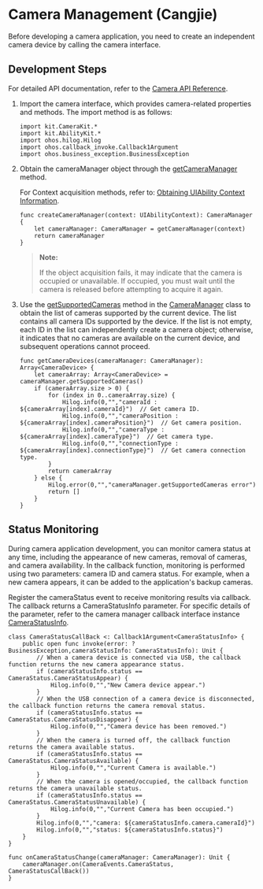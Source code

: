 # Camera Management (Cangjie)

Before developing a camera application, you need to create an independent camera device by calling the camera interface.

## Development Steps

For detailed API documentation, refer to the [Camera API Reference](../../../../API_Reference/source_en/apis/CameraKit/cj-apis-multimedia-camera.md).

1. Import the camera interface, which provides camera-related properties and methods. The import method is as follows:

    <!-- compile -->

    ```cangjie
    import kit.CameraKit.*
    import kit.AbilityKit.*
    import ohos.hilog.Hilog
    import ohos.callback_invoke.Callback1Argument
    import ohos.business_exception.BusinessException
    ```

2. Obtain the cameraManager object through the [getCameraManager](../../../../API_Reference/source_en/apis/CameraKit/cj-apis-multimedia-camera.md#func-getcameramanagerabilitycontext) method.

    For Context acquisition methods, refer to: [Obtaining UIAbility Context Information](../../application-models/cj-uiability-usage.md#获取uiability的上下文信息).

    <!-- compile -->

    ```cangjie
    func createCameraManager(context: UIAbilityContext): CameraManager {
        let cameraManager: CameraManager = getCameraManager(context)
        return cameraManager
    }
    ```

    > **Note:**
    >
    > If the object acquisition fails, it may indicate that the camera is occupied or unavailable. If occupied, you must wait until the camera is released before attempting to acquire it again.

3. Use the [getSupportedCameras](../../../../API_Reference/source_en/apis/CameraKit/cj-apis-multimedia-camera.md#func-getsupportedcameras) method in the [CameraManager](../../../../API_Reference/source_en/apis/CameraKit/cj-apis-multimedia-camera.md#class-cameramanager) class to obtain the list of cameras supported by the current device. The list contains all camera IDs supported by the device. If the list is not empty, each ID in the list can independently create a camera object; otherwise, it indicates that no cameras are available on the current device, and subsequent operations cannot proceed.

    <!-- compile -->

    ```cangjie
    func getCameraDevices(cameraManager: CameraManager): Array<CameraDevice> {
        let cameraArray: Array<CameraDevice> = cameraManager.getSupportedCameras()
        if (cameraArray.size > 0) {
            for (index in 0..cameraArray.size) {
                Hilog.info(0,"","cameraId : ${cameraArray[index].cameraId}")  // Get camera ID.
                Hilog.info(0,"","cameraPosition : ${cameraArray[index].cameraPosition}")  // Get camera position.
                Hilog.info(0,"","cameraType : ${cameraArray[index].cameraType}")  // Get camera type.
                Hilog.info(0,"","connectionType : ${cameraArray[index].connectionType}")  // Get camera connection type.
            }
            return cameraArray
        } else {
            Hilog.error(0,"","cameraManager.getSupportedCameras error")
            return []
        }
    }
    ```

## Status Monitoring

During camera application development, you can monitor camera status at any time, including the appearance of new cameras, removal of cameras, and camera availability. In the callback function, monitoring is performed using two parameters: camera ID and camera status. For example, when a new camera appears, it can be added to the application's backup cameras.

Register the cameraStatus event to receive monitoring results via callback. The callback returns a CameraStatusInfo parameter. For specific details of the parameter, refer to the camera manager callback interface instance [CameraStatusInfo](../../../../API_Reference/source_en/apis/CameraKit/cj-apis-multimedia-camera.md#class-camerastatusinfo).

<!-- compile -->

```cangjie
class CameraStatusCallBack <: Callback1Argument<CameraStatusInfo> {
    public open func invoke(error: ?BusinessException,cameraStatusInfo: CameraStatusInfo): Unit {
        // When a camera device is connected via USB, the callback function returns the new camera appearance status.
        if (cameraStatusInfo.status == CameraStatus.CameraStatusAppear) {
            Hilog.info(0,"","New Camera device appear.")
        }
        // When the USB connection of a camera device is disconnected, the callback function returns the camera removal status.
        if (cameraStatusInfo.status == CameraStatus.CameraStatusDisappear) {
            Hilog.info(0,"","Camera device has been removed.")
        }
        // When the camera is turned off, the callback function returns the camera available status.
        if (cameraStatusInfo.status == CameraStatus.CameraStatusAvailable) {
            Hilog.info(0,"","Current Camera is available.")
        }
        // When the camera is opened/occupied, the callback function returns the camera unavailable status.
        if (cameraStatusInfo.status == CameraStatus.CameraStatusUnavailable) {
            Hilog.info(0,"","Current Camera has been occupied.")
        }
        Hilog.info(0,"","camera: ${cameraStatusInfo.camera.cameraId}")
        Hilog.info(0,"","status: ${cameraStatusInfo.status}")
    }
}

func onCameraStatusChange(cameraManager: CameraManager): Unit {
    cameraManager.on(CameraEvents.CameraStatus, CameraStatusCallBack())
}
```